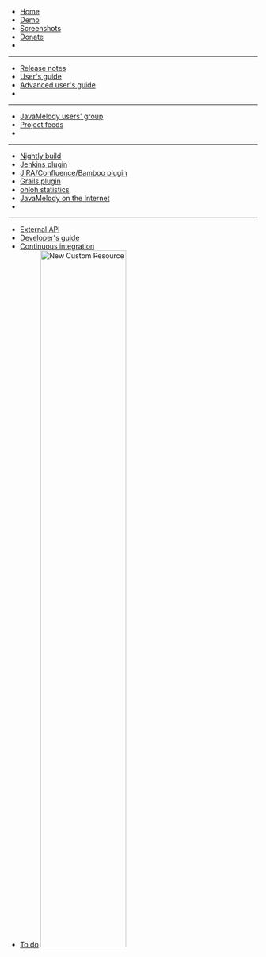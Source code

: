   * [Home](http://javamelody.googlecode.com/)
  * [Demo](Demo.md)
  * [Screenshots](Screenshots.md)
  * [Donate](Donate.md)
  * 
---

  * [Release notes](ReleaseNotes.md)
  * [User's guide](UserGuide.md)
  * [Advanced user's guide](UserGuideAdvanced.md)
  * 
---

  * [JavaMelody users' group](http://groups.google.com/group/javamelody)
  * [Project feeds](http://code.google.com/p/javamelody/feeds)
  * 
---

  * [Nightly build](https://javamelody.ci.cloudbees.com/job/javamelody/)
  * [Jenkins plugin](http://wiki.jenkins-ci.org/display/JENKINS/Monitoring)
  * [JIRA/Confluence/Bamboo plugin](AtlassianPlugin.md)
  * [Grails plugin](http://www.grails.org/plugin/grails-melody)
  * [ohloh statistics](https://www.ohloh.net/p/javamelody)
  * [JavaMelody on the Internet](JavaMelodyOnTheInternet.md)
  * 
---

  * [External API](ExternalAPI.md)
  * [Developer's guide](DevGuide.md)
  * [Continuous integration](ContinuousIntegration.md)
  * [To do](TODO.md)
<a href='https://code.google.com/p/javamelody/wiki/Donate'><img src='http://javamelody.googlecode.com/svn/wiki/images/btn_donate_LG.gif' alt='New Custom Resource' width='60%' />
</a>